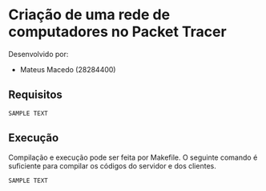 # Criação de uma rede de computadores no Packet Tracer

Desenvolvido por:
+ Mateus Macedo (28284400)

## Requisitos

```
SAMPLE TEXT
```

## Execução
Compilação e execução pode ser feita por Makefile. O seguinte comando é suficiente para compilar os códigos do servidor e dos clientes.
```
SAMPLE TEXT
```
